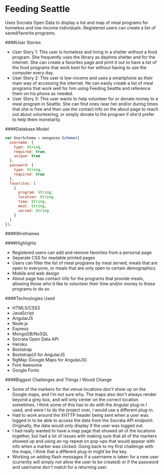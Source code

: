 # Feeding Seattle
Uses Socrata Open Data to display a list and map of meal programs for homeless and low-income individuals. Registered users can create a list of saved/favorite programs. 

####User Stories
* User Story 1: This user is homeless and living in a shelter without a food program. She frequently uses the library as daytime shelter and for the internet. She can create a favorites page and print it out to have a list of the food programs that work best for her without having to use the computer every day.
* User Story 2: This user is low-income and uses a smartphone as their main way of accessing the internet. He can easily create a list of meal programs that work well for him using Feeding Seattle and reference them on his phone as needed.
* User Story 3: This user wants to help volunteer for or donate money to a meal program in Seattle. She can find ones near her and/or during times that she is free and then use the contact info on the about page to reach out about volunteering, or simply donate to the program if she'd prefer to help them monetarily. 

####Database Model

```javascript
var UserSchema = mongoose.Schema({
  username: {
    type: String,
    required: true,
    unique: true
  },
  password: {
    type: String,
    required: true
  },
  favorites: [
    {
      program: String,
      location: String,
      time: String,
      meal: String,
      served: String
    }
  ]
});
```

####Wireframes

####Highlights
* Registered users can add and remove favorites from a personal page
* Separate CSS for readable printed pages
* Users can filter the list of meal programs by meal served, meals that are open to everyone, or meals that are only open to certain demographics
* Mobile and web design
* About page has contact info for the programs that provide meals, allowing those who'd like to volunteer their time and/or money to these programs to do so

####Technologies Used
* HTML5/CSS3
* JavaScript
* AngularJS
* Node.js
* Express
* MongoDB/NoSQL
* Socrata Open Data API
* Heroku
* Bootstrap
* BootstrapUI for AngularJS
* NgMap (Google Maps for AngularJS)
* Font Awesome
* Google Fonts

####Biggest Challenges and Things I Would Change
* Some of the markers for the venue locations don't show up on the Google maps, and I'm not sure why. The maps also don't always render beyond a grey box, and will only center on the correct location sometimes. I think some of this has to do with the Angular plug-in I used, and were I to do the project over, I would use a different plug-in. 
* Had to work around the XHTTP header being sent when a user was logged in to be able to access the data from the Socrata API endpoint. Originally, the data would only display if the user was logged out.
* I had really wanted to have a map page that showed all of the locations together, but had a lot of issues with making sure that all of the markers showed up and using an ng-repeat on pop-ups that would appear with info when a marker was clicked. Going back to my first challenge with the maps, I think that a different plug-in might be the key.
* Working on adding flash messages if a username is taken for a new user (currently will simply not allow the user to be created) or if the password and username don't match for a returning user.
